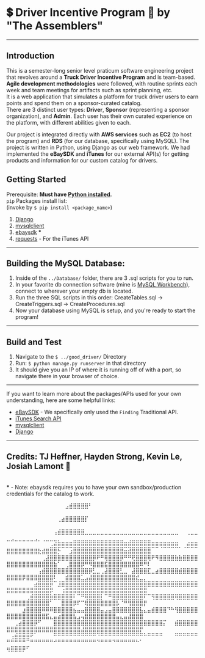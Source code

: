 # 💲 Driver Incentive Program 🚚 by "The Assemblers"
---
## Introduction 
This is a semester-long senior level praticum software engineering project that revolves around a <b>Truck Driver Incentive Program</b> and is team-based.
<br><b>Agile development methodologies</b> were followed, with routine sprints each week and team meetings for artifacts such as sprint planning, etc.
<br>It is a web application that simulates a platform for truck driver users to earn points and spend them on a sponsor-curated catalog.
<br>There are 3 distinct user types: <b>Driver</b>, <b>Sponsor</b> (representing a sponsor organization), and <b>Admin</b>.
Each user has their own curated experience on the platform, with different abilities given to each.

Our project is integrated directly with <b>AWS services</b> such as <b>EC2</b> (to host the program) and <b>RDS</b> (for our database, specifically using MySQL).
The project is written in Python, using Django as our web framework.
We had implemented the <b>eBaySDK</b> and <b>iTunes</b> for our external API(s) for getting products and information for our custom catalog for drivers.

## Getting Started
Prerequisite: <b>Must have [Python installed](https://www.python.org/downloads/).</b>
<br>```pip``` Packages install list: <br>(invoke by ```$ pip install <package_name>```)
1.	[Django](https://docs.djangoproject.com/en/4.2/topics/install/)
2.	[mysqlclient](https://pypi.org/project/mysqlclient/)
3.	[ebaysdk](https://pypi.org/project/ebaysdk/) <b>*</b>
4.  [requests](https://docs.python-requests.org/en/latest/) - For the iTunes API
---
## Building the MySQL Database:
1. Inside of the ```../Database/``` folder, there are 3 .sql scripts for you to run.
2. In your favorite db connection software (mine is [MySQL Workbench](https://dev.mysql.com/downloads/workbench/)), connect to wherever your empty db is located.
3. Run the three SQL scripts in this order: CreateTables.sql -> CreateTriggers.sql -> CreateProcedures.sql
4. Now your database using MySQL is setup, and you're ready to start the program!
---
## Build and Test
1. Navigate to the ```$ ../good_driver/``` Directory
2. Run: ```$ python manage.py runserver``` in that directory
3. It should give you an IP of where it is running off of with a port, so navigate there in your browser of choice.
---


If you want to learn more about the packages/APIs used for your own understanding, here are some helpful links:
- [eBaySDK](https://developer.ebay.com/api-docs/user-guides/static/finding-user-guide-landing.html) - We specifically only used the ```Finding``` Traditional API.
- [iTunes Search API](https://performance-partners.apple.com/search-api)
- [mysqlclient](https://docs.djangoproject.com/en/4.2/ref/databases/#mysql-notes)
- [Django](https://docs.djangoproject.com/en/4.2/)
---
<b>Credits</b>: TJ Heffner, Hayden Strong, Kevin Le, Josiah Lamont 🎉
---
<br>
<b>*</b> - Note: ebaysdk requires you to have your own sandbox/production credentials for the catalog to work.

⠀⠀⠀⠀⠀⠀⠀⠀⠀⠀⠀⠀⠀⠀⠀⣠⣾⣿⣿⣿⣿⠃⠀⠀⠀⠀⠀⠀⠀⠀⠀⠀⠀⠀⠀⠀⠀⠀⠀⠀⠀⠀⠀⠀⠀⠀⠀⠀⠀⠀⠀⠀⠀⠀⠀⠀⠀⠀⠀⠀⠀⠀⠀⠀⠀⠀⠀⠀⠀⠀⠀⠀⠀⠀⠀⠀⠀⠀⠀⠀⠀⠀⠀⠀⠀⠀
⠀⠀⠀⠀⠀⠀⠀⠀⠀⠀⠀⠀⠀⢀⣴⣿⣿⣿⣿⣿⡏⠀⠀⠀⠀⠀⠀⠀⠀⠀⠀⠀⠀⠀⠀⠀⠀⠀⠀⠀⠀⠀⠀⠀⠀⠀⠀⠀⠀⠀⠀⠀⠀⠀⠀⠀⠀⠀⠀⠀⠀⠀⠀⠀⠀⠀⠀⠀⠀⠀⠀⠀⠀⠀⠀⠀⠀⠀⠀⠀⠀⠀⠀⠀⠀⠀
⠀⠀⠀⠀⠀⠀⠀⠀⠀⠀⠀⠀⢠⣾⣿⣿⣿⣿⣿⣿⣀⣀⣀⣀⣀⣀⣀⣀⣀⣀⣀⣀⣀⣀⣀⣀⣀⣀⣀⣀⣀⣀⣀⣀⠀⠀⢀⣀⣀⣀⣠⣀⣀⣀⣀⣀⣠⡀⢀⣀⣀⣀⡀⠀⠀⠀⣀⣀⣀⣀⣀⣀⣀⣀⣀⣀⣀⣀⣀⠀⢀⣀⣀⣀⣀⣀
⠀⠀⠀⠀⠀⠀⠀⠀⠀⠀⠀⣠⣾⣿⣿⣿⣿⣿⣿⣿⣿⣿⣿⣿⣿⣿⣿⣿⣿⣿⣿⣿⣿⣿⣿⣿⣿⣿⣿⢿⣿⣿⣿⣿⡀⢀⣾⣿⣿⣿⣿⣿⣿⣿⣿⣿⣿⣗⣾⣿⣿⣿⡓⠀⠀⣰⣿⣿⣿⣿⣿⣿⣿⣿⣿⣿⣿⣿⣿⣶⣾⣿⣿⣿⣿⣿
⠀⠀⠀⠀⠀⠀⠀⠀⠀⢀⣼⣿⣿⣿⣿⣿⣿⣿⣿⣿⣿⣿⡿⠟⠛⢿⣿⣿⣿⡿⠛⠛⢟⣿⣿⣿⢿⠟⠻⣿⣿⣿⣿⣷⣷⣿⣿⣿⣿⣿⣿⣿⣿⣿⣿⣿⣿⣿⣿⣿⣿⣷⠁⠀⢀⣿⣿⣿⡿⠛⠻⣿⣿⣿⣯⣿⣿⣿⣿⣿⣿⣿⣿⠿⠛⠇
⠀⠀⠀⠀⠀⠀⠀⠀⢠⣾⣿⣿⣿⣿⣿⣿⣿⣿⣿⣿⣿⡿⣃⣀⢀⣼⣿⣿⣿⣃⣀⠀⣼⣿⣿⣿⣏⣀⣴⣿⣿⣿⣿⣿⣾⣿⣿⣿⣿⣿⣿⣿⣿⡿⣿⣿⣿⣿⣿⣿⣿⠇⠀⠀⣾⣿⣿⣿⣁⣠⣼⣿⣿⣿⣿⣿⣿⣿⣿⣿⣿⣿⣞⣀⡀⠀
⠀⠀⠀⠀⠀⠀⠀⣴⣿⣿⣿⡿⠉⣸⣿⣿⣿⣿⣿⣿⣿⣿⣿⣿⣿⣿⣿⣿⣿⣿⣿⣿⣿⣿⣿⣿⣿⣿⣿⣿⣿⣿⣿⣿⣿⣿⣿⣿⣿⣿⣿⣿⣿⣿⣿⣿⣿⣿⣿⣿⡿⠀⠀⢰⣿⣿⣿⣿⣿⣿⣿⣿⣿⣿⣿⣿⣿⣿⣿⣿⣿⣿⣿⣿⣿⠀
⠀⠀⠀⠀⠀⢀⣾⣿⣿⣿⣿⣷⣿⣿⣿⣿⣿⠇⠉⠛⢿⣿⣿⣿⡇⠉⠛⣿⣿⣿⣿⣿⣿⣿⣿⠏⠉⢻⣿⣿⣿⣿⣿⢿⣿⣿⣿⣿⣿⣿⣿⣿⣿⣿⣿⣿⣿⣿⣿⣿⠁⠀⠀⣿⣿⣿⡿⠏⠉⢿⣿⣿⣿⣿⣿⣿⣿⡧⠈⠛⢻⣿⣿⣿⡟⠀
⠀⠀⠀⠀⣰⣿⣿⣿⣿⠿⠿⠿⣿⣿⣿⣿⣿⣦⣤⣤⣿⣿⣿⣿⣤⣠⣤⣿⣿⣿⣿⣿⣿⣿⣧⣄⣤⣾⣿⣿⣿⠙⠓⢻⣿⣿⣿⣿⣿⣿⣿⣿⣿⣿⣿⣿⣿⣿⣿⣯⣄⣤⣴⣿⣿⣿⣧⣠⢤⣿⣿⣿⣿⣿⣿⣿⣿⣤⣄⣤⣼⣿⣿⣿⠀⠀
⠀⠀⢀⣴⣿⣿⣿⡿⠋⠀⠀⠀⣿⣿⣿⣿⣿⣿⣿⣿⣿⣿⣿⣿⣿⣿⣿⣿⣿⣿⣿⣿⣿⣿⣿⣿⣿⣿⣿⣿⡍⠀⠀⣾⣿⣿⣿⣿⣿⣿⣿⣿⣿⣿⣿⣿⣿⣿⣿⣿⣿⣿⣿⣿⣿⣿⣿⣿⣼⣿⣿⣿⣿⣿⣿⣿⣿⣿⣿⣿⣿⣿⣿⡟⠀⠀
⠀⢠⣾⣿⣿⣿⠟⠁⠀⠀⠀⠀⠛⠛⠛⠛⠛⠛⠛⠛⠛⠛⠛⠙⠛⠛⠛⠛⠛⠛⠛⠛⠛⠛⠛⠓⠛⠛⠛⠛⠀⠀⠀⠛⠛⠛⠛⠛⠛⠛⠛⠛⠛⠛⠉⠛⠛⠛⠛⠛⠛⠚⠛⠛⠛⠛⠛⠛⠛⠛⠛⠛⠙⠛⠛⠛⠙⠛⠛⠛⠛⠛⠓⠁⠀⠀
⢶⣿⣿⣿⡿⠋⠀⠀⠀⠀⠀⠀⠀⠀⠀⠀⠀⠀⠀⠀⠀⠀⠀⠀⠀⠀⠀⠀⠀⠀⠀⠀⠀⠀⠀⠀⠀⠀⠀⠀⠀⠀⠀⠀⠀⠀⠀⠀⠀⠀⠀⠀⠀⠀⠀⠀⠀⠀⠀⠀⠀⠀⠀⠀⠀⠀⠀⠀⠀⠀⠀⠀⠀⠀⠀⠀⠀⠀⠀⠀⠀⠀⠀⠀⠀⠀